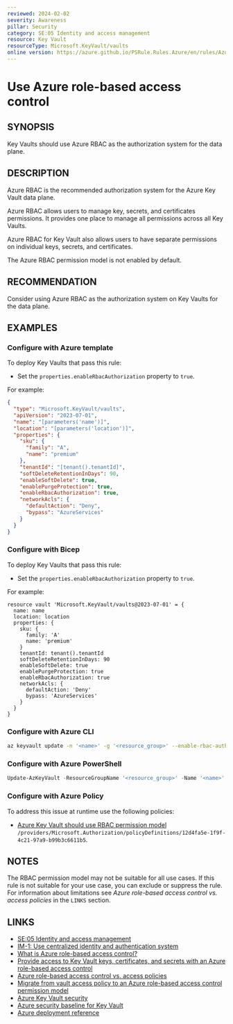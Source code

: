 ```yaml
---
reviewed: 2024-02-02
severity: Awareness
pillar: Security
category: SE:05 Identity and access management
resource: Key Vault
resourceType: Microsoft.KeyVault/vaults
online version: https://azure.github.io/PSRule.Rules.Azure/en/rules/Azure.KeyVault.RBAC/
---
```


# Use Azure role-based access control

## SYNOPSIS

Key Vaults should use Azure RBAC as the authorization system for the data plane.

## DESCRIPTION

Azure RBAC is the recommended authorization system for the Azure Key Vault data plane.

Azure RBAC allows users to manage key, secrets, and certificates permissions.
It provides one place to manage all permissions across all Key Vaults.

Azure RBAC for Key Vault also allows users to have separate permissions on individual keys, secrets, and certificates.

The Azure RBAC permission model is not enabled by default.

## RECOMMENDATION

Consider using Azure RBAC as the authorization system on Key Vaults for the data plane.

## EXAMPLES

### Configure with Azure template

To deploy Key Vaults that pass this rule:

- Set the `properties.enableRbacAuthorization` property to `true`.

For example:

```json
{
  "type": "Microsoft.KeyVault/vaults",
  "apiVersion": "2023-07-01",
  "name": "[parameters('name')]",
  "location": "[parameters('location')]",
  "properties": {
    "sku": {
      "family": "A",
      "name": "premium"
    },
    "tenantId": "[tenant().tenantId]",
    "softDeleteRetentionInDays": 90,
    "enableSoftDelete": true,
    "enablePurgeProtection": true,
    "enableRbacAuthorization": true,
    "networkAcls": {
      "defaultAction": "Deny",
      "bypass": "AzureServices"
    }
  }
}
```

### Configure with Bicep

To deploy Key Vaults that pass this rule:

- Set the `properties.enableRbacAuthorization` property to `true`.

For example:

```bicep
resource vault 'Microsoft.KeyVault/vaults@2023-07-01' = {
  name: name
  location: location
  properties: {
    sku: {
      family: 'A'
      name: 'premium'
    }
    tenantId: tenant().tenantId
    softDeleteRetentionInDays: 90
    enableSoftDelete: true
    enablePurgeProtection: true
    enableRbacAuthorization: true
    networkAcls: {
      defaultAction: 'Deny'
      bypass: 'AzureServices'
    }
  }
}
```

<!-- external:avm avm/res/key-vault/vault enableRbacAuthorization -->

### Configure with Azure CLI

```bash
az keyvault update -n '<name>' -g '<resource_group>' --enable-rbac-authorization
```

### Configure with Azure PowerShell

```powershell
Update-AzKeyVault -ResourceGroupName '<resource_group>' -Name '<name>' -EnableRbacAuthorization
```

### Configure with Azure Policy

To address this issue at runtime use the following policies:

- [Azure Key Vault should use RBAC permission model](https://github.com/Azure/azure-policy/blob/master/built-in-policies/policyDefinitions/Key%20Vault/Should_Use_RBAC.json)
  `/providers/Microsoft.Authorization/policyDefinitions/12d4fa5e-1f9f-4c21-97a9-b99b3c6611b5`.

## NOTES

The RBAC permission model may not be suitable for all use cases.
If this rule is not suitable for your use case, you can exclude or suppress the rule.
For information about limitations see _Azure role-based access control vs. access policies_ in the `LINKS` section.

## LINKS

- [SE:05 Identity and access management](https://learn.microsoft.com/azure/well-architected/security/identity-access)
- [IM-1: Use centralized identity and authentication system](https://learn.microsoft.com/security/benchmark/azure/baselines/key-vault-security-baseline#im-1-use-centralized-identity-and-authentication-system)
- [What is Azure role-based access control?](https://learn.microsoft.com/azure/role-based-access-control/overview)
- [Provide access to Key Vault keys, certificates, and secrets with an Azure role-based access control](https://learn.microsoft.com/azure/key-vault/general/rbac-guide)
- [Azure role-based access control vs. access policies](https://learn.microsoft.com/azure/key-vault/general/rbac-access-policy)
- [Migrate from vault access policy to an Azure role-based access control permission model](https://learn.microsoft.com/azure/key-vault/general/rbac-migration)
- [Azure Key Vault security](https://learn.microsoft.com/azure/key-vault/general/security-features)
- [Azure security baseline for Key Vault](https://learn.microsoft.com/security/benchmark/azure/baselines/key-vault-security-baseline)
- [Azure deployment reference](https://learn.microsoft.com/azure/templates/microsoft.keyvault/vaults)
